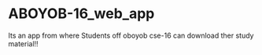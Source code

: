 # ABOYOB-16_web_app
Its an app from where Students off oboyob cse-16 can download ther study material!!
